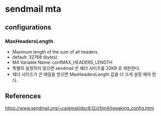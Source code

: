 # sendmail mta

## configurations
### MaxHeadersLength
* Maximum length of the sum of all headers.
* default: 32768 (bytes)
* M4 Variable Name: confMAX_HEADERS_LENGTH
* 특별히 설정하지 않으면 sendmail 은 헤더 사이즈를 32KB 로 제한한다.
* 헤더 사이즈가 큰 메일을 받으면 MaxHeadersLength 값을 더 크게 설정 해야 한다.

## References
https://www.sendmail.org/~ca/email/doc8.12/cf/m4/tweaking_config.html